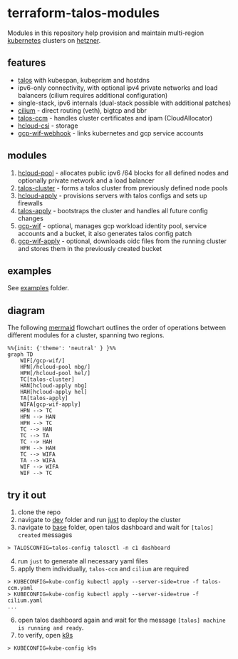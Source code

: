 # terraform-talos-modules
Modules in this repository help provision and maintain multi-region [kubernetes](https://kubernetes.io) clusters on [hetzner](https://www.hetzner.com).

## features
- [talos](https://www.talos.dev) with kubespan, kubeprism and hostdns
- ipv6-only connectivity, with optional ipv4 private networks and load balancers (cilium requires additional configuration)
- single-stack, ipv6 internals (dual-stack possible with additional patches)
- [cilium](https://cilium.io) - direct routing (veth), bigtcp and bbr
- [talos-ccm](https://github.com/siderolabs/talos-cloud-controller-manager) - handles cluster certificates and ipam (CloudAllocator)
- [hcloud-csi](https://github.com/hetznercloud/csi-driver) - storage
- [gcp-wif-webhook](https://github.com/pfnet-research/gcp-workload-identity-federation-webhook) - links kubernetes and gcp service accounts

## modules
1. [hcloud-pool](modules/hcloud-pool) - allocates public ipv6 /64 blocks for all defined nodes and optionally private network and a load balancer
2. [talos-cluster](modules/talos-cluster) - forms a talos cluster from previously defined node pools
3. [hcloud-apply](modules/hcloud-apply) - provisions servers with talos configs and sets up firewalls
4. [talos-apply](modules/talos-apply) - bootstraps the cluster and handles all future config changes
5. [gcp-wif](modules/gcp-wif) - optional, manages gcp workload identity pool, service accounts and a bucket, it also generates talos config patch
6. [gcp-wif-apply](modules/gcp-wif-apply) - optional, downloads oidc files from the running cluster and stores them in the previously created bucket

## examples
See [examples](examples) folder.

## diagram
The following [mermaid](https://github.com/mermaid-js/mermaid) flowchart outlines the order of operations between different modules for a cluster, spanning two regions.

```mermaid
%%{init: {'theme': 'neutral' } }%%
graph TD
    WIF[/gcp-wif/]
    HPN[/hcloud-pool nbg/]
    HPH[/hcloud-pool hel/]
    TC[talos-cluster]
    HAN[hcloud-apply nbg]
    HAH[hcloud-apply hel]
    TA[talos-apply]
    WIFA[gcp-wif-apply]
    HPN --> TC
    HPN --> HAN
    HPH --> TC
    TC --> HAN
    TC --> TA
    TC --> HAH
    HPH --> HAH
    TC --> WIFA
    TA --> WIFA
    WIF --> WIFA
    WIF --> TC
```

## try it out
1. clone the repo
2. navigate to [dev](dev) folder and run [just](https://github.com/casey/just) to deploy the cluster
3. navigate to [base](/) folder, open talos dashboard and wait for `[talos] created` messages
```shell
> TALOSCONFIG=talos-config talosctl -n c1 dashboard
```
4. run `just` to generate all necessary yaml files
5. apply them individually, `talos-ccm` and `cilium` are required
```shell
> KUBECONFIG=kube-config kubectl apply --server-side=true -f talos-ccm.yaml
> KUBECONFIG=kube-config kubectl apply --server-side=true -f cilium.yaml
...
```
6. open talos dashboard again and wait for the message `[talos] machine is running and ready`.
7. to verify, open [k9s](https://k9scli.io/)
```shell
> KUBECONFIG=kube-config k9s
```
